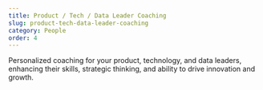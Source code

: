 ```yaml
---
title: Product / Tech / Data Leader Coaching
slug: product-tech-data-leader-coaching
category: People
order: 4
---
```

Personalized coaching for your product, technology, and data leaders, enhancing their skills, strategic thinking, and ability to drive innovation and growth.
